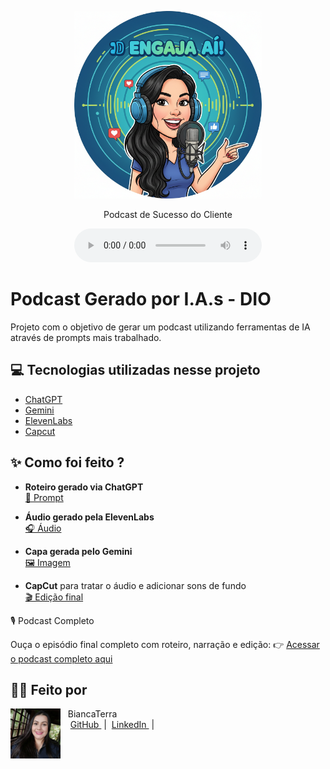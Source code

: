 <p align="center">
<img 
    src="./.github/assets/Gemini_Generated_Image_tzh2hjtzh2hjtzh2.png"
    width="300"
/>
</p>

</a>
</p>

<p align="center">
    Podcast de Sucesso do Cliente
</p>

<div align="center">
    <audio src="output/podcast_editado.MP3" controls title="Podcast editado"></audio>
</div>

# Podcast Gerado por I.A.s - DIO

Projeto com o objetivo de gerar um podcast utilizando ferramentas de IA através de prompts mais trabalhado.


## 💻 Tecnologias utilizadas nesse projeto

- [ChatGPT](https://chat.openai.com/) 
- [Gemini](https://gemini.google.com/)
- [ElevenLabs](https://beta.elevenlabs.io/)
- [Capcut](https://www.capcut.com/pt-br/)

## ✨ Como foi feito ?

- **Roteiro gerado via ChatGPT**  
  <a href="https://github.com/biancaterra93/prompts-for-podcast-desafio-dio/blob/main/src/prompts/chatgpt.md">🔗 Prompt</a>

- **Áudio gerado pela ElevenLabs**  
  <a href="https://github.com/biancaterra93/prompts-for-podcast-desafio-dio/blob/main/output/ElevenLabs_Podcast.docx.mp3">🎧 Áudio</a>

- **Capa gerada pelo Gemini**  
  <a href="https://github.com/biancaterra93/prompts-for-podcast-desafio-dio/blob/main/.github/assets/Gemini_Generated_Image_tzh2hjtzh2hjtzh2.png">🖼️ Imagem</a>

- **CapCut** para tratar o áudio e adicionar sons de fundo  
  <a href="https://github.com/biancaterra93/prompts-for-podcast-desafio-dio/blob/main/output/Podcast%20editado.MP3">🎬 Edição final</a>

🎙️ Podcast Completo

Ouça o episódio final completo com roteiro, narração e edição:
👉 [Acessar o podcast completo aqui](https://on.soundcloud.com/pXPPO8Fy2I0EmFS2Es)


## 👨‍💻 Feito por 

<p>
    <img 
      align=left 
      margin=10 
      width=80 
      src=".github/assets/1690388755527.jpg"
    />
    <p>&nbsp&nbsp&nbspBiancaTerra<br>
    &nbsp&nbsp&nbsp
    <a 
        href="https://github.com/biancaterra93">
        GitHub
    </a>
    &nbsp;|&nbsp;
    <a 
        href="https://www.linkedin.com/in/bianca-terra/">
        LinkedIn
    </a>
    &nbsp;|&nbsp;
    <a 
    

